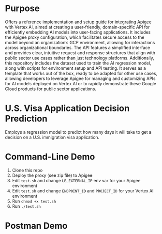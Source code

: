# Purpose

Offers a reference implementation and setup guide for integrating Apigee with Vertex AI, aimed at creating a user-friendly, domain-specific API for efficiently embedding AI models into user-facing applications. It includes the Apigee proxy configuration, which facilitates secure access to the model beyond an organization’s GCP environment, allowing for interactions across organizational boundaries. The API features a simplified interface and provides clear, intuitive request and response structures that align with public sector use cases rather than just technology platforms. Additionally, this repository includes the dataset used to train the AI regression model, along with scripts for environment setup and API testing. It serves as a template that works out of the box, ready to be adapted for other use cases, allowing developers to leverage Apigee for managing and customizing APIs for AI models deployed on Vertex AI or to rapidly demonstrate these Google Cloud products for public sector applications.

# U.S. Visa Application Decision Prediction

Employs a regression model to predict how many days it will take to get a decision on a U.S. immigration visa application.

# Command-Line Demo

1. Clone this repo
2. Deploy the proxy (see zip file) to Apigee
3. Edit `test.sh` and change `LB_EXTERNAL_IP` env var for your Apigee environment
3. Edit `test.sh` and change `ENDPOINT_ID` and `PROJECT_ID` for your Vertex AI environment
3. Run `chmod +x test.sh`
4. Run `./test.sh` 

# Postman Demo

